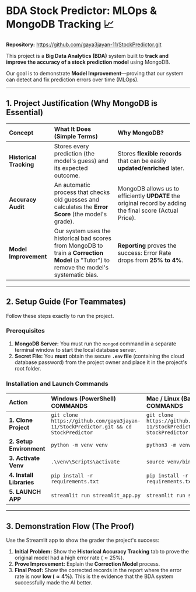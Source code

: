 # BDA Stock Predictor: MLOps & MongoDB Tracking 📈

**Repository:** https://github.com/gaya3jayan-11/StockPredictor.git

This project is a **Big Data Analytics (BDA)** system built to **track and improve the accuracy of a stock prediction model** using MongoDB.

Our goal is to demonstrate **Model Improvement**—proving that our system can detect and fix prediction errors over time (MLOps).

---

## 1. Project Justification (Why MongoDB is Essential)

| Concept | What It Does (Simple Terms) | Why MongoDB? |
| :--- | :--- | :--- |
| **Historical Tracking** | Stores every prediction (the model's guess) and its expected outcome. | Stores **flexible records** that can be easily **updated/enriched** later. |
| **Accuracy Audit** | An automatic process that checks old guesses and calculates the **Error Score** (the model's grade). | MongoDB allows us to efficiently **UPDATE** the original record by adding the final score (Actual Price). |
| **Model Improvement** | Our system uses the historical bad scores from MongoDB to train a **Correction Model** (a "Tutor") to remove the model's systematic bias. | **Reporting** proves the success: Error Rate drops from **25% to 4%**. |

---

## 2. Setup Guide (For Teammates)

Follow these steps exactly to run the project.

### Prerequisites

1.  **MongoDB Server:** You must run the `mongod` command in a separate terminal window to start the local database server.
2.  **Secret File:** You **must** obtain the secure **`.env` file** (containing the cloud database password) from the project owner and place it in the project's root folder.

### Installation and Launch Commands

| Action | Windows (PowerShell) COMMANDS | Mac / Linux (Bash) COMMANDS |
| :--- | :--- | :--- |
| **1. Clone Project** | `git clone https://github.com/gaya3jayan-11/StockPredictor.git && cd StockPredictor` | `git clone https://github.com/gaya3jayan-11/StockPredictor.git && cd StockPredictor` |
| **2. Setup Environment** | `python -m venv venv` | `python3 -m venv venv` |
| **3. Activate Venv** | `.\venv\Scripts\activate` | `source venv/bin/activate` |
| **4. Install Libraries** | `pip install -r requirements.txt` | `pip install -r requirements.txt` |
| **5. LAUNCH APP** | `streamlit run streamlit_app.py` | `streamlit run streamlit_app.py` |

---

## 3. Demonstration Flow (The Proof)

Use the Streamlit app to show the grader the project's success:

1.  **Initial Problem:** Show the **Historical Accuracy Tracking** tab to prove the original model had a high error rate ($\approx 25\%$).
2.  **Prove Improvement:** Explain the **Correction Model** process.
3.  **Final Proof:** Show the corrected records in the report where the error rate is now **low ($\mathbf{\approx 4\%}$)**. This is the evidence that the BDA system successfully made the AI better.
